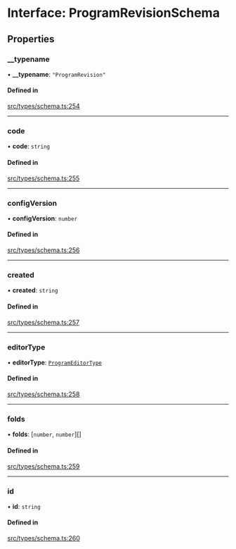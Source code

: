 # Interface: ProgramRevisionSchema

## Properties

### \_\_typename

• **\_\_typename**: ``"ProgramRevision"``

#### Defined in

[src/types/schema.ts:254](https://github.com/bhavjitChauhan/khan-api/blob/649b2610/src/types/schema.ts#L254)

___

### code

• **code**: `string`

#### Defined in

[src/types/schema.ts:255](https://github.com/bhavjitChauhan/khan-api/blob/649b2610/src/types/schema.ts#L255)

___

### configVersion

• **configVersion**: `number`

#### Defined in

[src/types/schema.ts:256](https://github.com/bhavjitChauhan/khan-api/blob/649b2610/src/types/schema.ts#L256)

___

### created

• **created**: `string`

#### Defined in

[src/types/schema.ts:257](https://github.com/bhavjitChauhan/khan-api/blob/649b2610/src/types/schema.ts#L257)

___

### editorType

• **editorType**: [`ProgramEditorType`](api/enums/ProgramEditorType.md)

#### Defined in

[src/types/schema.ts:258](https://github.com/bhavjitChauhan/khan-api/blob/649b2610/src/types/schema.ts#L258)

___

### folds

• **folds**: [`number`, `number`][]

#### Defined in

[src/types/schema.ts:259](https://github.com/bhavjitChauhan/khan-api/blob/649b2610/src/types/schema.ts#L259)

___

### id

• **id**: `string`

#### Defined in

[src/types/schema.ts:260](https://github.com/bhavjitChauhan/khan-api/blob/649b2610/src/types/schema.ts#L260)
